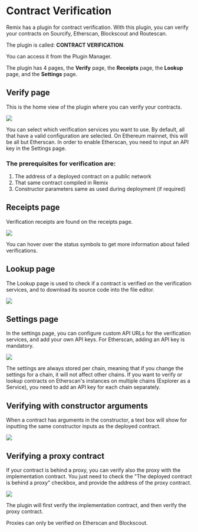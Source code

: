 # Contract Verification

Remix has a plugin for contract verification. With this plugin, you can verify your contracts on Sourcify, Etherscan, Blockscout and Routescan.

The plugin is called: **CONTRACT VERIFICATION**.

You can access it from the Plugin Manager.

The plugin has 4 pages, the **Verify** page, the **Receipts** page, the **Lookup** page, and the **Settings** page.

## Verify page

This is the home view of the plugin where you can verify your contracts.

![](images/a-cv-verify-page.png)

You can select which verification services you want to use. By default, all that have a valid configuration are selected. On Ethereum mainnet, this will be all but Etherscan. In order to enable Etherscan, you need to input an API key in the Settings page.

### The prerequisites for verification are:

1. The address of a deployed contract on a public network
2. That same contract compiled in Remix
3. Constructor parameters same as used during deployment (if required)

## Receipts page

Verification receipts are found on the receipts page.

![](images/a-cv-receipts-page.png)

You can hover over the status symbols to get more information about failed verifications.

## Lookup page

The Lookup page is used to check if a contract is verified on the verification services, and to download its source code into the file editor.

![](images/a-cv-lookup-page.png)

## Settings page

In the settings page, you can configure custom API URLs for the verification services, and add your own API keys. For Etherscan, adding an API key is mandatory.

![](images/a-cv-settings-page.png)

The settings are always stored per chain, meaning that if you change the settings for a chain, it will not affect other chains. If you want to verify or lookup contracts on Etherscan's instances on multiple chains (Explorer as a Service), you need to add an API key for each chain separately.

## Verifying with constructor arguments

When a contract has arguments in the constructor, a text box will show for inputting the same constructor inputs as the deployed contract.

![](images/a-cv-verify-constructor-args.png)

## Verifying a proxy contract

If your contract is behind a proxy, you can verify also the proxy with the implementation contract. You just need to check the "The deployed contract is behind a proxy" checkbox, and provide the address of the proxy contract.

![](images/a-cv-verify-proxy.png)

The plugin will first verify the implementation contract, and then verify the proxy contract.

Proxies can only be verified on Etherscan and Blockscout.
